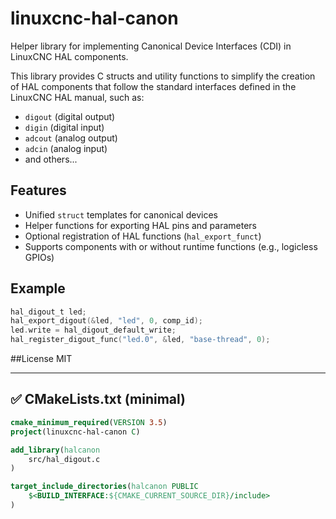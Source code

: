 # linuxcnc-hal-canon

Helper library for implementing Canonical Device Interfaces (CDI) in LinuxCNC HAL components.

This library provides C structs and utility functions to simplify the creation of HAL components that follow the standard interfaces defined in the LinuxCNC HAL manual, such as:

- `digout` (digital output)
- `digin` (digital input)
- `adcout` (analog output)
- `adcin` (analog input)
- and others...

## Features

- Unified `struct` templates for canonical devices
- Helper functions for exporting HAL pins and parameters
- Optional registration of HAL functions (`hal_export_funct`)
- Supports components with or without runtime functions (e.g., logicless GPIOs)

## Example

```c
hal_digout_t led;
hal_export_digout(&led, "led", 0, comp_id);
led.write = hal_digout_default_write;
hal_register_digout_func("led.0", &led, "base-thread", 0);
```

##License
MIT 


---

## ✅ **CMakeLists.txt (minimal)**

```cmake
cmake_minimum_required(VERSION 3.5)
project(linuxcnc-hal-canon C)

add_library(halcanon
    src/hal_digout.c
)

target_include_directories(halcanon PUBLIC
    $<BUILD_INTERFACE:${CMAKE_CURRENT_SOURCE_DIR}/include>
)
